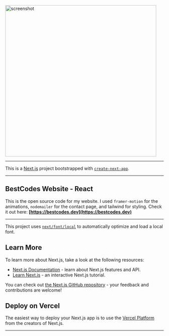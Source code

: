 <img src="https://github.com/user-attachments/assets/51c946e3-7342-4075-8cc6-95092b1d17fe" alt="screenshot" for="cover" width=480 />

---

This is a [Next.js](https://nextjs.org/) project bootstrapped with [`create-next-app`](https://github.com/vercel/next.js/tree/canary/packages/create-next-app).

---

## BestCodes Website - React
This is the open source code for my website. I used `framer-motion` for the animations, `nodemailer` for the contact page, and tailwind for styling.
Check it out here:
**[https://bestcodes.dev](https://bestcodes.dev)**

---

This project uses [`next/font/local`](https://nextjs.org/docs/basic-features/font-optimization) to automatically optimize and load a local font.

## Learn More

To learn more about Next.js, take a look at the following resources:

- [Next.js Documentation](https://nextjs.org/docs) - learn about Next.js features and API.
- [Learn Next.js](https://nextjs.org/learn) - an interactive Next.js tutorial.

You can check out [the Next.js GitHub repository](https://github.com/vercel/next.js/) - your feedback and contributions are welcome!

## Deploy on Vercel

The easiest way to deploy your Next.js app is to use the [Vercel Platform](https://vercel.com/new?utm_medium=default-template&filter=next.js&utm_source=create-next-app&utm_campaign=create-next-app-readme) from the creators of Next.js.

---


